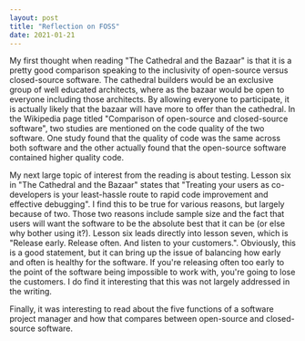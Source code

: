 ```yaml
---
layout: post
title: "Reflection on FOSS"
date: 2021-01-21
---
```


My first thought when reading "The Cathedral and the Bazaar" is that it is a
pretty good comparison speaking to the inclusivity of open-source versus
closed-source software.  The cathedral builders would be an exclusive group of
well educated architects, where as the bazaar would be open to everyone including
those architects.  By allowing everyone to participate, it is actually likely
that the bazaar will have more to offer than the cathedral.  In the Wikipedia page
titled "Comparison of open-source and closed-source software", two studies are
mentioned on the code quality of the two software.  One study found that the
quality of code was the same across both software and the other actually found
that the open-source software contained higher quality code.  

My next large topic of interest from the reading is about testing.  Lesson six
in "The Cathedral and the Bazaar" states that "Treating your users as co-developers
is your least-hassle route to rapid code improvement and effective debugging".  I
find this to be true for various reasons, but largely because of two.  Those two
reasons include sample size and the fact that users will want the software to be
the absolute best that it can be (or else why bother using it?).  Lesson six leads
directly into lesson seven, which is "Release early.  Release often.  And listen
to your customers.".  Obviously, this is a good statement, but it can bring up
the issue of balancing how early and often is healthy for the software.  If you're
releasing often too early to the point of the software being impossible to work
with, you're going to lose the customers.  I do find it interesting that this was
not largely addressed in the writing.  

Finally, it was interesting to read about the five functions of a software project
manager and how that compares between open-source and closed-source software.  
